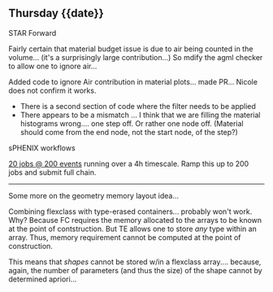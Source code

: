 ## Thursday {{date}}

STAR Forward

Fairly certain that material budget issue is due to air being counted in the volume... (it's a surprisingly large contribution...)  So mdify the agml checker to allow one to ignore air...

Added code to ignore Air contribution in material plots... made PR... Nicole does not confirm it works.

- There is a second section of code where the filter needs to be applied
- There appears to be a mismatch ... I think that we are filling the material histograms wrong.... one step off.  Or rather one node off.  (Material should come from the end node, not the start node,  of the step?)

sPHENIX workflows

[20 jobs @ 200 events](https://panda-doma.cern.ch/tasks/?jeditaskid=133204|133201) running over a 4h timescale.  Ramp this up to 200 jobs and submit full chain.

-----------------------


Some more on the geometry memory layout idea... 

Combining flexclass with type-erased containers... probably won't work.  Why?  Because FC requires the memory allocated to the arrays to be known at the point of contstruction.  But TE allows one to store *any* type within an array.  Thus, memory requirement cannot be computed at the point of construction.

This means that *shapes* cannot be stored w/in a flexclass array.... because, again, the number of parameters (and thus the size) of the shape cannot by determined apriori...
